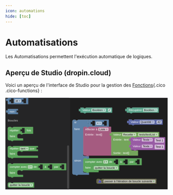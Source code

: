 ```yaml
---
icon: automations
hide: [toc]
---
```

# Automatisations

Les Automatisations permettent l'exécution automatique de logiques.

## Aperçu de Studio (dropin.cloud)

Voici un aperçu de l'interface de Studio pour la gestion des [Fonctions](/fr/concepts/automations/functions/){.cico .cico-functions} :

![](/assets/studio/functions.png)
